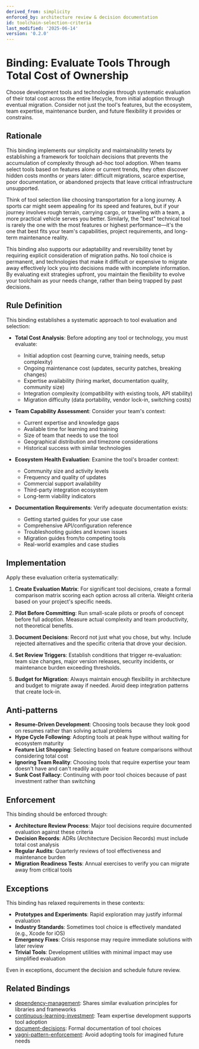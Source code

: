 ```yaml
---
derived_from: simplicity
enforced_by: architecture review & decision documentation
id: toolchain-selection-criteria
last_modified: '2025-06-14'
version: '0.2.0'
---
```

# Binding: Evaluate Tools Through Total Cost of Ownership

Choose development tools and technologies through systematic evaluation of their total cost across the entire lifecycle, from initial adoption through eventual migration. Consider not just the tool's features, but the ecosystem, team expertise, maintenance burden, and future flexibility it provides or constrains.

## Rationale

This binding implements our simplicity and maintainability tenets by establishing a framework for toolchain decisions that prevents the accumulation of complexity through ad-hoc tool adoption. When teams select tools based on features alone or current trends, they often discover hidden costs months or years later: difficult migrations, scarce expertise, poor documentation, or abandoned projects that leave critical infrastructure unsupported.

Think of tool selection like choosing transportation for a long journey. A sports car might seem appealing for its speed and features, but if your journey involves rough terrain, carrying cargo, or traveling with a team, a more practical vehicle serves you better. Similarly, the "best" technical tool is rarely the one with the most features or highest performance—it's the one that best fits your team's capabilities, project requirements, and long-term maintenance reality.

This binding also supports our adaptability and reversibility tenet by requiring explicit consideration of migration paths. No tool choice is permanent, and technologies that make it difficult or expensive to migrate away effectively lock you into decisions made with incomplete information. By evaluating exit strategies upfront, you maintain the flexibility to evolve your toolchain as your needs change, rather than being trapped by past decisions.

## Rule Definition

This binding establishes a systematic approach to tool evaluation and selection:

- **Total Cost Analysis**: Before adopting any tool or technology, you must evaluate:

  - Initial adoption cost (learning curve, training needs, setup complexity)
  - Ongoing maintenance cost (updates, security patches, breaking changes)
  - Expertise availability (hiring market, documentation quality, community size)
  - Integration complexity (compatibility with existing tools, API stability)
  - Migration difficulty (data portability, vendor lock-in, switching costs)

- **Team Capability Assessment**: Consider your team's context:

  - Current expertise and knowledge gaps
  - Available time for learning and training
  - Size of team that needs to use the tool
  - Geographical distribution and timezone considerations
  - Historical success with similar technologies

- **Ecosystem Health Evaluation**: Examine the tool's broader context:

  - Community size and activity levels
  - Frequency and quality of updates
  - Commercial support availability
  - Third-party integration ecosystem
  - Long-term viability indicators

- **Documentation Requirements**: Verify adequate documentation exists:

  - Getting started guides for your use case
  - Comprehensive API/configuration reference
  - Troubleshooting guides and known issues
  - Migration guides from/to competing tools
  - Real-world examples and case studies

## Implementation

Apply these evaluation criteria systematically:

1. **Create Evaluation Matrix**: For significant tool decisions, create a formal comparison matrix scoring each option across all criteria. Weight criteria based on your project's specific needs.

2. **Pilot Before Committing**: Run small-scale pilots or proofs of concept before full adoption. Measure actual complexity and team productivity, not theoretical benefits.

3. **Document Decisions**: Record not just what you chose, but why. Include rejected alternatives and the specific criteria that drove your decision.

4. **Set Review Triggers**: Establish conditions that trigger re-evaluation: team size changes, major version releases, security incidents, or maintenance burden exceeding thresholds.

5. **Budget for Migration**: Always maintain enough flexibility in architecture and budget to migrate away if needed. Avoid deep integration patterns that create lock-in.

## Anti-patterns

- **Resume-Driven Development**: Choosing tools because they look good on resumes rather than solving actual problems
- **Hype Cycle Following**: Adopting tools at peak hype without waiting for ecosystem maturity
- **Feature List Shopping**: Selecting based on feature comparisons without considering total cost
- **Ignoring Team Reality**: Choosing tools that require expertise your team doesn't have and can't readily acquire
- **Sunk Cost Fallacy**: Continuing with poor tool choices because of past investment rather than switching

## Enforcement

This binding should be enforced through:

- **Architecture Review Process**: Major tool decisions require documented evaluation against these criteria
- **Decision Records**: ADRs (Architecture Decision Records) must include total cost analysis
- **Regular Audits**: Quarterly reviews of tool effectiveness and maintenance burden
- **Migration Readiness Tests**: Annual exercises to verify you can migrate away from critical tools

## Exceptions

This binding has relaxed requirements in these contexts:

- **Prototypes and Experiments**: Rapid exploration may justify informal evaluation
- **Industry Standards**: Sometimes tool choice is effectively mandated (e.g., Xcode for iOS)
- **Emergency Fixes**: Crisis response may require immediate solutions with later review
- **Trivial Tools**: Development utilities with minimal impact may use simplified evaluation

Even in exceptions, document the decision and schedule future review.

## Related Bindings

- [dependency-management](../../docs/bindings/categories/python/dependency-management.md): Shares similar evaluation principles for libraries and frameworks
- [continuous-learning-investment](../../docs/bindings/core/continuous-learning-investment.md): Team expertise development supports tool adoption
- [document-decisions](../../tenets/document-decisions.md): Formal documentation of tool choices
- [yagni-pattern-enforcement](../../docs/bindings/core/yagni-pattern-enforcement.md): Avoid adopting tools for imagined future needs
